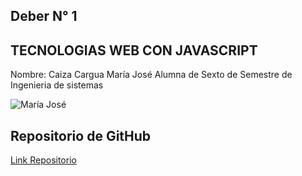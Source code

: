 ## Deber N° 1
## TECNOLOGIAS WEB CON JAVASCRIPT
Nombre: Caiza Cargua María José
Alumna de Sexto de Semestre de Ingenieria de sistemas 

![María José](https://yt3.ggpht.com/-Dp5qWISeXY0/AAAAAAAAAAI/AAAAAAAAAAA/TZfvU_fkreU/s900-c-k-no-rj-c0xffffff/photo.jpg)

## Repositorio de GitHub

[Link Repositorio](https://github.com/majito11/TecnologiasWeb2016B)